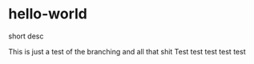 # hello-world
short desc

This is just a test of the branching and all that shit 
Test test test test test 
